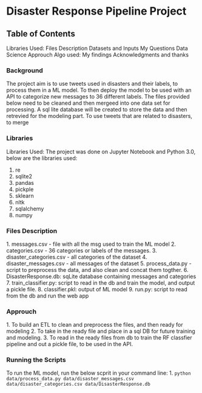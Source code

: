 # Disaster Response Pipeline Project

<h2>Table of Contents</h2>
Libraries Used: Files Description Datasets and Inputs My Questions Data Science Approuch Algo used: My findings Acknowledgments and thanks

<h3>Background</h3>
The project aim is to use tweets used in disasters and their labels, to process them in a ML model. To then deploy the model to be used with an API to categorize new messages to 36 different labels.
The files provided below need to be cleaned and then mergeed into one data set for processing. A sql lite database will be created to store the data and then retrevied for the modeling part. 
To use tweets that are related to disasters, to merge

<h3> Libraries</h3>
Libraries Used: The project was done on Jupyter Notebook and Python 3.0, below are the libraries used:

1. re
2. sqlite2
3. pandas
4. pickple
5. sklearn
6. nltk
7. sqlalchemy
8. numpy

<h3>Files Description</h3>
1. messages.csv - file with all the msg used to train the ML model
2. categories.csv - 36 categories or labels of the messages.
3. disaster_categories.csv - all categories of the dataset
4. disaster_messages.csv - all messages of the dataset
5. process_data.py - script to preprocess the data, and also clean and concat them togther.
6. DisasterResponse.db: sqLite database containing messages and categories
7. train_classifier.py: script to read in the db and train the model, and output a pickle file.
8. classifier.pkl: output of ML model
9. run.py: script to read from the db and run the web app

<h3>Approuch</h3>
1. To build an ETL to clean and preprocess the files, and then ready for modeling
2. To take in the ready file and place in a sql DB for future training and modeling.
3. To read in the ready files from db to train the RF classfier pipeline and out a pickle file, to be used in the API.

<h3> Running the Scripts</h3>
To run the ML model, run the below scprit in your command line:
1. <code>python data/process_data.py data/disaster_messages.csv data/disaster_categories.csv data/DisasterResponse.db</code>




